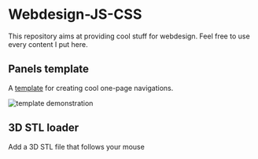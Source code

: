 # Webdesign-JS-CSS
This repository aims at providing cool stuff for webdesign. Feel free to use every content I put here.

## Panels template
A [template](https://github.com/qmonmous/Webdesign-JS-CSS/tree/master/panels-template) for creating cool one-page navigations.  

![template demonstration](https://media.giphy.com/media/57YmxUZ1CQQF6qIsnI/giphy.gif)

## 3D STL loader
Add a 3D STL file that follows your mouse